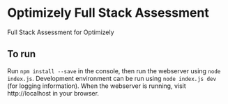# Optimizely Full Stack Assessment
Full Stack Assessment for Optimizely
## To run
Run `npm install --save` in the console, then run the webserver using `node index.js`. Development environment can be run using `node index.js dev` (for logging information). When the webserver is running, visit http://localhost in your browser.
